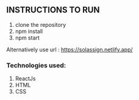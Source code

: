 ## INSTRUCTIONS TO RUN

1. clone the repository
2. npm install
3. npm start

Alternatively use url : https://solassign.netlify.app/

### Technologies used:

1. ReactJs
2. HTML
3. CSS
